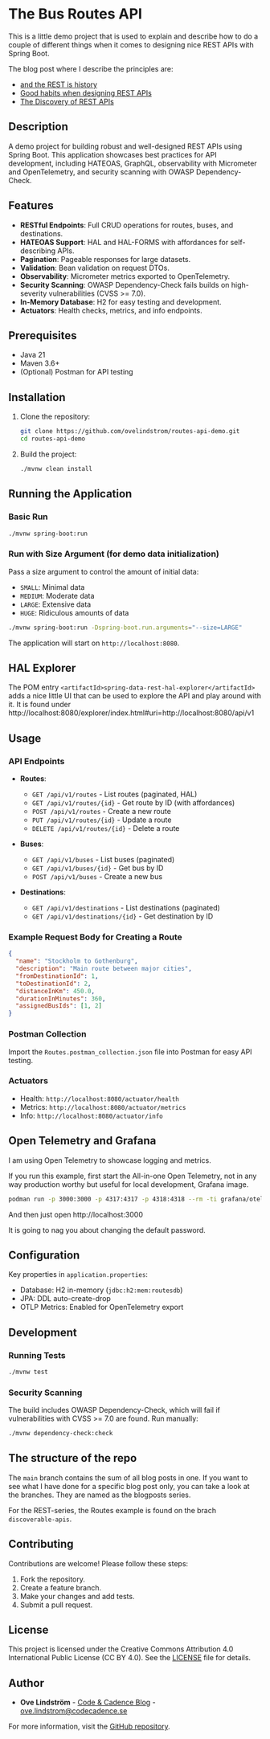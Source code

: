 # The Bus Routes API

This is a little demo project that is used to explain and describe how to do a couple of different things when it comes to designing nice REST APIs with Spring Boot.

The blog post where I describe the principles are:
- [and the REST is history](https://callistaenterprise.se/blogg/teknik/2025/08/25/the-rest-is-history/)
- [Good habits when designing REST APIs](https://callistaenterprise.se/blogg/teknik/2025/09/03/bad-rest/)
- [The Discovery of REST APIs](https://callistaenterprise.se/blogg/teknik/2025/09/17/discoverable-apis/)

## Description

A demo project for building robust and well-designed REST APIs using Spring Boot. This application showcases best practices for API development, including HATEOAS, GraphQL, observability with Micrometer and OpenTelemetry, and security scanning with OWASP Dependency-Check.

## Features

- **RESTful Endpoints**: Full CRUD operations for routes, buses, and destinations.
- **HATEOAS Support**: HAL and HAL-FORMS with affordances for self-describing APIs.
- **Pagination**: Pageable responses for large datasets.
- **Validation**: Bean validation on request DTOs.
- **Observability**: Micrometer metrics exported to OpenTelemetry.
- **Security Scanning**: OWASP Dependency-Check fails builds on high-severity vulnerabilities (CVSS >= 7.0).
- **In-Memory Database**: H2 for easy testing and development.
- **Actuators**: Health checks, metrics, and info endpoints.

## Prerequisites

- Java 21
- Maven 3.6+
- (Optional) Postman for API testing

## Installation

1. Clone the repository:
   ```bash
   git clone https://github.com/ovelindstrom/routes-api-demo.git
   cd routes-api-demo
   ```

2. Build the project:
   ```bash
   ./mvnw clean install
   ```

## Running the Application

### Basic Run
```bash
./mvnw spring-boot:run
```

### Run with Size Argument (for demo data initialization)
Pass a size argument to control the amount of initial data:
- `SMALL`: Minimal data
- `MEDIUM`: Moderate data
- `LARGE`: Extensive data
- `HUGE`: Ridiculous amounts of data

```bash
./mvnw spring-boot:run -Dspring-boot.run.arguments="--size=LARGE"
```

The application will start on `http://localhost:8080`.

## HAL Explorer

The POM entry `<artifactId>spring-data-rest-hal-explorer</artifactId>` adds a nice little UI that can be used to explore the API and play around with it. It is found under http://localhost:8080/explorer/index.html#uri=http://localhost:8080/api/v1

## Usage

### API Endpoints

- **Routes**:
  - `GET /api/v1/routes` - List routes (paginated, HAL)
  - `GET /api/v1/routes/{id}` - Get route by ID (with affordances)
  - `POST /api/v1/routes` - Create a new route
  - `PUT /api/v1/routes/{id}` - Update a route
  - `DELETE /api/v1/routes/{id}` - Delete a route

- **Buses**:
  - `GET /api/v1/buses` - List buses (paginated)
  - `GET /api/v1/buses/{id}` - Get bus by ID
  - `POST /api/v1/buses` - Create a new bus

- **Destinations**:
  - `GET /api/v1/destinations` - List destinations (paginated)
  - `GET /api/v1/destinations/{id}` - Get destination by ID

### Example Request Body for Creating a Route
```json
{
  "name": "Stockholm to Gothenburg",
  "description": "Main route between major cities",
  "fromDestinationId": 1,
  "toDestinationId": 2,
  "distanceInKm": 450.0,
  "durationInMinutes": 360,
  "assignedBusIds": [1, 2]
}
```

### Postman Collection
Import the `Routes.postman_collection.json` file into Postman for easy API testing.

### Actuators
- Health: `http://localhost:8080/actuator/health`
- Metrics: `http://localhost:8080/actuator/metrics`
- Info: `http://localhost:8080/actuator/info`

## Open Telemetry and Grafana

I am using Open Telemetry to showcase logging and metrics.

If you run this example, first start the All-in-one Open Telemetry, not in any way production worthy but useful for local development, Grafana image.

```sh
podman run -p 3000:3000 -p 4317:4317 -p 4318:4318 --rm -ti grafana/otel-lgtm
```

And then just open http://localhost:3000

It is going to nag you about changing the default password.

## Configuration

Key properties in `application.properties`:
- Database: H2 in-memory (`jdbc:h2:mem:routesdb`)
- JPA: DDL auto-create-drop
- OTLP Metrics: Enabled for OpenTelemetry export

## Development

### Running Tests
```bash
./mvnw test
```

### Security Scanning
The build includes OWASP Dependency-Check, which will fail if vulnerabilities with CVSS >= 7.0 are found. Run manually:
```bash
./mvnw dependency-check:check
```

## The structure of the repo

The `main` branch contains the sum of all blog posts in one. If you want to see what I have done for a specific blog post only, you can take a look at the branches. They are named as the blogposts series.

For the REST-series, the Routes example is found on the brach `discoverable-apis`.

## Contributing

Contributions are welcome! Please follow these steps:
1. Fork the repository.
2. Create a feature branch.
3. Make your changes and add tests.
4. Submit a pull request.

## License

This project is licensed under the Creative Commons Attribution 4.0 International Public License (CC BY 4.0). See the [LICENSE](LICENSE) file for details.

## Author

- **Ove Lindström** - [Code & Cadence Blog](https://codecadence.se) - ove.lindstrom@codecadence.se

For more information, visit the [GitHub repository](https://github.com/ovelindstrom/routes-api-demo).